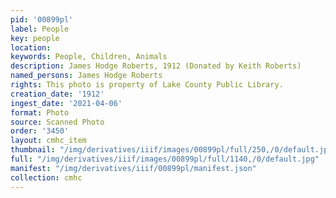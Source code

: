 ```yaml
---
pid: '00899pl'
label: People
key: people
location: 
keywords: People, Children, Animals
description: James Hodge Roberts, 1912 (Donated by Keith Roberts)
named_persons: James Hodge Roberts
rights: This photo is property of Lake County Public Library.
creation_date: '1912'
ingest_date: '2021-04-06'
format: Photo
source: Scanned Photo
order: '3450'
layout: cmhc_item
thumbnail: "/img/derivatives/iiif/images/00899pl/full/250,/0/default.jpg"
full: "/img/derivatives/iiif/images/00899pl/full/1140,/0/default.jpg"
manifest: "/img/derivatives/iiif/00899pl/manifest.json"
collection: cmhc
---
```

